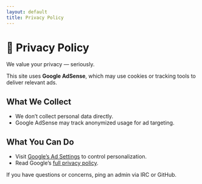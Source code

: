 ```yaml
---
layout: default
title: Privacy Policy
---
```


# 🔐 Privacy Policy

We value your privacy — seriously.

This site uses **Google AdSense**, which may use cookies or tracking tools to deliver relevant ads.

## What We Collect
- We don’t collect personal data directly.
- Google AdSense may track anonymized usage for ad targeting.

## What You Can Do
- Visit [Google’s Ad Settings](https://adssettings.google.com) to control personalization.
- Read Google’s [full privacy policy](https://policies.google.com/privacy).

If you have questions or concerns, ping an admin via IRC or GitHub.
